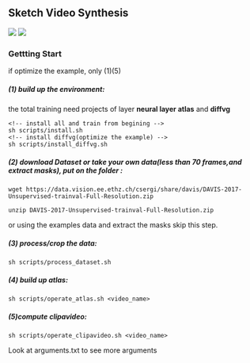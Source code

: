## Sketch Video Synthesis

<a href='https://arxiv.org/abs/'><img src='https://img.shields.io/badge/ArXiv-2303.09535-red'></a> 
<a href='https://sketchvideo.github.io/'><img src='https://img.shields.io/badge/Project-Page-Green'></a>


### Gettting Start
if optimize the example, only (1)(5)

##### (1) build up the environment: 

the total training need projects of layer **neural layer atlas** and **diffvg**

```
<!-- install all and train from begining -->
sh scripts/install.sh
<!-- install diffvg(optimize the example) -->
sh scripts/install_diffvg.sh
```

##### (2) download Dataset or take your own data(less than 70 frames,and extract masks), put on the folder <data>:

```
wget https://data.vision.ee.ethz.ch/csergi/share/davis/DAVIS-2017-Unsupervised-trainval-Full-Resolution.zip
 
unzip DAVIS-2017-Unsupervised-trainval-Full-Resolution.zip
```

or using the examples data and extract the masks skip this step.

##### (3) process/crop the data:

```
sh scripts/process_dataset.sh
```

##### (4) build up atlas:
```
sh scripts/operate_atlas.sh <video_name>
```

##### (5)compute clipavideo:
```
sh scripts/operate_clipavideo.sh <video_name>
```

Look at arguments.txt to see more arguments
